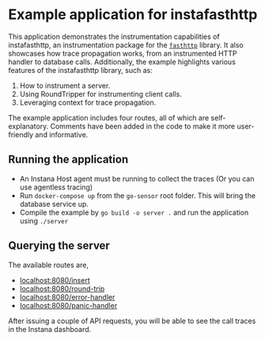 Example application for instafasthttp
=======================================

This application demonstrates the instrumentation capabilities of instafasthttp, an instrumentation package for the [`fasthttp`](https://pkg.go.dev/github.com/valyala/fasthttp) library. It also showcases how trace propagation works, from an instrumented HTTP handler to database calls. Additionally, the example highlights various features of the instafasthttp library, such as:

1. How to instrument a server.
2. Using RoundTripper for instrumenting client calls.
3. Leveraging context for trace propagation.

The example application includes four routes, all of which are self-explanatory. Comments have been added in the code to make it more user-friendly and informative.

Running the application
------------------------
- An Instana Host agent must be running to collect the traces (Or you can use agentless tracing)
- Run `docker-compose up` from the `go-sensor` root folder. This will bring the database service up.
- Compile the example by `go build -o server .` and run the application using `./server`

## Querying the server
The available routes are,
- [localhost:8080/insert](http://localhost:7070/greet)
- [localhost:8080/round-trip](http://localhost:7070/round-trip)
- [localhost:8080/error-handler](http://localhost:7070/error-handler)
- [localhost:8080/panic-handler](http://localhost:7070/panic-handler)

After issuing a couple of API requests, you will be able to see the call traces in the Instana dashboard.
